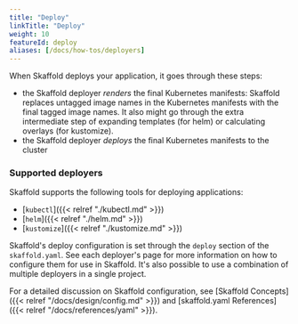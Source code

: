 ```yaml
---
title: "Deploy"
linkTitle: "Deploy"
weight: 10
featureId: deploy
aliases: [/docs/how-tos/deployers]
---
```


When Skaffold deploys your application, it goes through these steps:

* the Skaffold deployer _renders_ the final Kubernetes manifests: Skaffold replaces untagged image names in the Kubernetes manifests with the final tagged image names.
It also might go through the extra intermediate step of expanding templates (for helm) or calculating overlays (for kustomize).
* the Skaffold deployer _deploys_ the final Kubernetes manifests to the cluster

### Supported deployers

Skaffold supports the following tools for deploying applications:

* [`kubectl`]({{< relref "./kubectl.md" >}})
* [`helm`]({{< relref "./helm.md" >}})
* [`kustomize`]({{< relref "./kustomize.md" >}})

Skaffold's deploy configuration is set through the `deploy` section
of the `skaffold.yaml`. See each deployer's page for more information
on how to configure them for use in Skaffold. It's also possible to use
a combination of multiple deployers in a single project.

For a detailed discussion on Skaffold configuration, see
[Skaffold Concepts]({{< relref "/docs/design/config.md" >}}) and
[skaffold.yaml References]({{< relref "/docs/references/yaml" >}}).